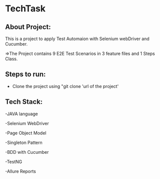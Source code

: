 # TechTask

## About Project:
This is a project to apply Test Automaion with Selenium webDriver and Cucumber.

=>The Project contains 9 E2E Test Scenarios in 3 feature files and 1 Steps Class.

## Steps to run:
- Clone the project using "git clone 'url of the project'

## Tech Stack:
-JAVA language

-Selenium WebDriver

-Page Object Model

-Singleton Pattern

-BDD with Cucumber

-TestNG

-Allure Reports
